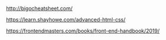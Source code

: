 http://bigocheatsheet.com/

https://learn.shayhowe.com/advanced-html-css/

https://frontendmasters.com/books/front-end-handbook/2019/
